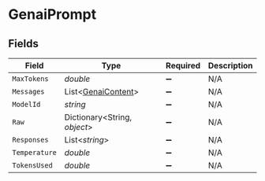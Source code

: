 # GenaiPrompt


## Fields

| Field                                                         | Type                                                          | Required                                                      | Description                                                   |
| ------------------------------------------------------------- | ------------------------------------------------------------- | ------------------------------------------------------------- | ------------------------------------------------------------- |
| `MaxTokens`                                                   | *double*                                                      | :heavy_minus_sign:                                            | N/A                                                           |
| `Messages`                                                    | List<[GenaiContent](../../Models/Components/GenaiContent.md)> | :heavy_minus_sign:                                            | N/A                                                           |
| `ModelId`                                                     | *string*                                                      | :heavy_minus_sign:                                            | N/A                                                           |
| `Raw`                                                         | Dictionary<String, *object*>                                  | :heavy_minus_sign:                                            | N/A                                                           |
| `Responses`                                                   | List<*string*>                                                | :heavy_minus_sign:                                            | N/A                                                           |
| `Temperature`                                                 | *double*                                                      | :heavy_minus_sign:                                            | N/A                                                           |
| `TokensUsed`                                                  | *double*                                                      | :heavy_minus_sign:                                            | N/A                                                           |
